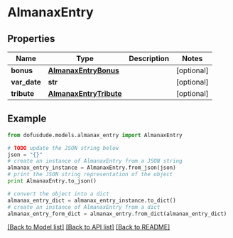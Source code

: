 # AlmanaxEntry


## Properties

Name | Type | Description | Notes
------------ | ------------- | ------------- | -------------
**bonus** | [**AlmanaxEntryBonus**](AlmanaxEntryBonus.md) |  | [optional] 
**var_date** | **str** |  | [optional] 
**tribute** | [**AlmanaxEntryTribute**](AlmanaxEntryTribute.md) |  | [optional] 

## Example

```python
from dofusdude.models.almanax_entry import AlmanaxEntry

# TODO update the JSON string below
json = "{}"
# create an instance of AlmanaxEntry from a JSON string
almanax_entry_instance = AlmanaxEntry.from_json(json)
# print the JSON string representation of the object
print AlmanaxEntry.to_json()

# convert the object into a dict
almanax_entry_dict = almanax_entry_instance.to_dict()
# create an instance of AlmanaxEntry from a dict
almanax_entry_form_dict = almanax_entry.from_dict(almanax_entry_dict)
```
[[Back to Model list]](../README.md#documentation-for-models) [[Back to API list]](../README.md#documentation-for-api-endpoints) [[Back to README]](../README.md)


